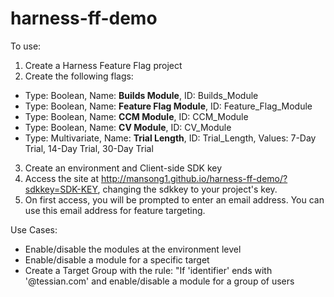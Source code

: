# harness-ff-demo

To use:

1) Create a Harness Feature Flag project
2) Create the following flags:

- Type: Boolean, Name: **Builds Module**, ID: Builds_Module
- Type: Boolean, Name: **Feature Flag Module**, ID: Feature_Flag_Module
- Type: Boolean, Name: **CCM Module**, ID: CCM_Module
- Type: Boolean, Name: **CV Module**, ID: CV_Module
- Type: Multivariate, Name: **Trial Length**, ID: Trial_Length, Values: 7-Day Trial, 14-Day Trial, 30-Day Trial

3) Create an environment and Client-side SDK key
4) Access the site at http://mansong1.github.io/harness-ff-demo/?sdkkey=SDK-KEY, changing the sdkkey to your project's key.
5) On first access, you will be prompted to enter an email address. You can use this email address for feature targeting.

Use Cases:

- Enable/disable the modules at the environment level
- Enable/disable a module for a specific target
- Create a Target Group with the rule: "If 'identifier' ends with '@tessian.com' and enable/disable a module for a group of users
